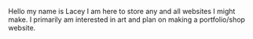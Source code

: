 Hello my name is Lacey
I am here to store any and all websites I might make.
I primarily am interested in art and plan on making a portfolio/shop website.
